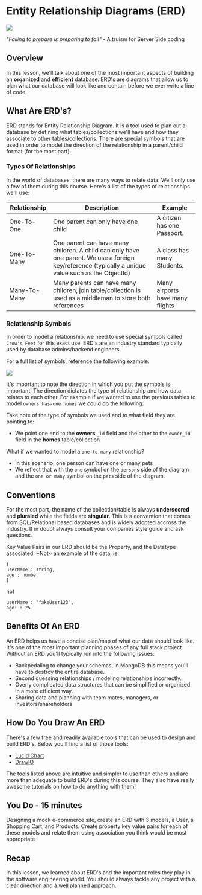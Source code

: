# Entity Relationship Diagrams (ERD)

![](https://www.conceptdraw.com/solution-park/icons/SD_TOOL_ERD/spbanner.png)

_"Failing to prepare is preparing to fail"_ - A truism for Server Side coding


## Overview

In this lesson, we'll talk about one of the most important aspects of building an **organized** and **efficient** database. ERD's are diagrams that allow us to plan what our database will look like and contain before we ever write a line of code.

## What Are ERD's?

ERD stands for Entity Relationship Diagram. It is a tool used to plan out a database by defining what tables/collections we'll have and how they associate to other tables/collections. There are special symbols that are used in order to model the direction of the relationship in a parent/child format (for the most part).

### Types Of Relationships

In the world of databases, there are many ways to relate data. We'll only use a few of them during this course. Here's a list of the types of relationships we'll use:

| Relationship | Description                                                                                                                                         | Example|
| ------------ | --------------------------------------------------------------------------------------------------------------------------------------------------- |-------------------------------|
| One-To-One   | One parent can only have one child                                                                                                                  |A citizen has one Passport.    |
| One-To-Many  | One parent can have many children. A child can only have one parent. We use a foreign key/reference (typically a unique value such as the ObjectId) |A class has many Students.     |
| Many-To-Many | Many parents can have many children, join table/collection is used as a middleman to store both references                                          |Many airports have many flights|


### Relationship Symbols

In order to model a relationship, we need to use special symbols called `Crow's Feet` for this exact use. ERD's are an industry standard typically used by database admins/backend engineers.

For a full list of symbols, reference the following example:

![](https://i.stack.imgur.com/5uwcF.png)

It's important to note the direction in which you put the symbols is important! The direction dictates the type of relationship and how data relates to each other. For example if we wanted to use the previous tables to model `owners has-one homes` we could do the following:


Take note of the type of symbols we used and to what field they are pointing to:

- We point one end to the **owners** `_id` field and the other to the `owner_id` field in the **homes** table/collection

What if we wanted to model a `one-to-many` relationship?


- In this scenario, one person can have one or many pets
- We reflect that with the `one` symbol on the `persons` side of the diagram and the `one or many` symbol on the `pets` side of the diagram.

## Conventions

For the most part, the name of the collection/table is always **underscored** and **pluraled** while the fields are **singular**. This is a convention that comes from SQL/Relational based databases and is widely adopted accross the industry. If in doubt always consult your companies style guide and ask questions.

Key Value Pairs in our ERD should be the Property, and the Datatype associated. ~Not~ an example of the data, ie:

```
{
userName : string,
age : number
}

```

not

```
userName : "fakeUser123",
age: : 25
```


## Benefits Of An ERD

An ERD helps us have a concise plan/map of what our data should look like. It's one of the most important planning phases of any full stack project. Without an ERD you'll typically run into the following issues:

- Backpedaling to change your schemas, in MongoDB this means you'll have to destroy the entire database.
- Second guessing relationships / modeling relationships incorrectly.
- Overly complicated data structures that can be simplified or organized in a more efficient way.
- Sharing data and planning with team mates, managers, or investors/shareholders


## How Do You Draw An ERD

There's a few free and readily available tools that can be used to design and build ERD's. Below you'll find a list of those tools:

- [Lucid Chart](https://www.lucidchart.com/)
- [DrawIO](https://app.diagrams.net/)

The tools listed above are intuitive and simpler to use than others and are more than adequate to build ERD's during this course. They also have really awesome tutorials on how to do anything with them!

## You Do - 15 minutes

Designing a mock e-commerce site, create an ERD with 3 models, a User, a Shopping Cart, and Products. Create property key value pairs for each of these models and relate them using association you think would be most appropriate

## Recap

In this lesson, we learned about ERD's and the important roles they play in the software engineering world. You should always tackle any project with a clear direction and a well planned approach.
